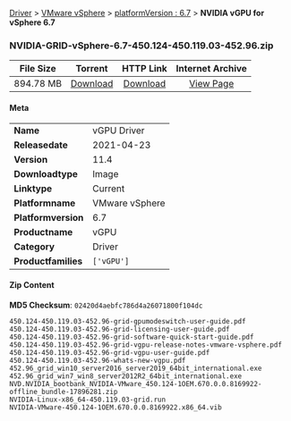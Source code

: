 
[Driver](/README.md)  >  [VMware vSphere](/index/Driver/VMware_vSphere.md)  >  [platformVersion : 6.7](/index/Driver/VMware_vSphere/6.7.md)  >  **NVIDIA vGPU for vSphere 6.7**


### NVIDIA-GRID-vSphere-6.7-450.124-450.119.03-452.96.zip

| **File Size** | **Torrent**  | **HTTP Link** | **Internet Archive** |
|:-------------:|:------------:|:-------------:|:--------------------:|
| 894.78 MB |  [Download](https://archive.org/download/nvgpu_NVIDIA-GRID-vSphere-6.7-450.124-450.119.03-452.96.zip/nvgpu_NVIDIA-GRID-vSphere-6.7-450.124-450.119.03-452.96.zip_archive.torrent)       | [Download](https://archive.org/compress/nvgpu_NVIDIA-GRID-vSphere-6.7-450.124-450.119.03-452.96.zip) | [View Page](https://archive.org/details/nvgpu_NVIDIA-GRID-vSphere-6.7-450.124-450.119.03-452.96.zip)       |

#### Meta

<table>
<tr><td><strong>Name</strong></td><td>vGPU Driver</td></tr>
<tr><td><strong>Releasedate</strong></td><td>2021-04-23</td></tr>
<tr><td><strong>Version</strong></td><td>11.4</td></tr>
<tr><td><strong>Downloadtype</strong></td><td>Image</td></tr>
<tr><td><strong>Linktype</strong></td><td>Current</td></tr>
<tr><td><strong>Platformname</strong></td><td>VMware vSphere</td></tr>
<tr><td><strong>Platformversion</strong></td><td>6.7</td></tr>
<tr><td><strong>Productname</strong></td><td>vGPU</td></tr>
<tr><td><strong>Category</strong></td><td>Driver</td></tr>
<tr><td><strong>Productfamilies</strong></td><td><code>['vGPU']</code></td></tr>
</table>

#### Zip Content

**MD5 Checksum**: `02420d4aebfc786d4a26071800f104dc`

```text
450.124-450.119.03-452.96-grid-gpumodeswitch-user-guide.pdf
450.124-450.119.03-452.96-grid-licensing-user-guide.pdf
450.124-450.119.03-452.96-grid-software-quick-start-guide.pdf
450.124-450.119.03-452.96-grid-vgpu-release-notes-vmware-vsphere.pdf
450.124-450.119.03-452.96-grid-vgpu-user-guide.pdf
450.124-450.119.03-452.96-whats-new-vgpu.pdf
452.96_grid_win10_server2016_server2019_64bit_international.exe
452.96_grid_win7_win8_server2012R2_64bit_international.exe
NVD.NVIDIA_bootbank_NVIDIA-VMware_450.124-1OEM.670.0.0.8169922-offline_bundle-17896281.zip
NVIDIA-Linux-x86_64-450.119.03-grid.run
NVIDIA-VMware-450.124-1OEM.670.0.0.8169922.x86_64.vib
```